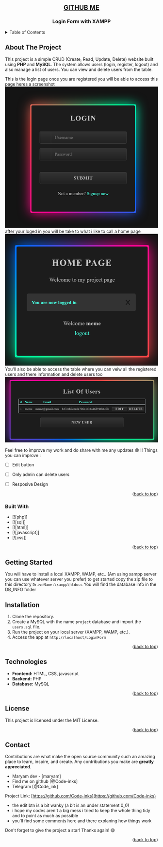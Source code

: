 <a id="readme-top"></a>

<!-- PROJECT LOGO -->
<br />
<div align="center">
  <a href="https://github.com/Code-inks">
  <h2>GITHUB ME</h2>
  </a>
  <h3 align="center">Login Form with XAMPP</h3>
</div>

<!-- TABLE OF CONTENTS -->
<details>
  <summary>Table of Contents</summary>
  <ol>
    <li><a href="#about-the-project">About The Project</a></li>
    <li><a href="#built-with">Built With</a></li>
    <li><a href="#getting-started">Getting Started</a></li>
    <li><a href="#installation">Installation</a></li>
    <li><a href="#Technologies">Technologies</a></li>
    <li><a href="#license">License</a></li>
    <li><a href="#contact">Contact</a></li>
  </ol>
</details>

<!-- ABOUT THE PROJECT -->
## About The Project

This project is a simple CRUD (Create, Read, Update, Delete) website built using **PHP** and **MySQL**. The system allows users (login, register, logout) and also manage a list of users. 
You can view and delete users from the table.

This is the login page once you are registered you will be able to access this page heres a screenshot
![login page screenshot](screenshots/Screenshot_Log_In_System.png)
after your loged in you will be take to what i like to call a home page 
![Home page screenshot](screenshots/Screenshot_Home.png)
You'll also be able to access the table where you can veiw all the registered users and there information and delete users too
![Table page screenshot](screenshots/Screenshot_Table_Db.png)

Feel free to improve my work and do share with me any updates :smile: !!
Things you can improve :

- [ ] Edit button
- [ ] Only admin can delete users
- [ ] Resposive Design


<p align="right">(<a href="#readme-top">back to top</a>)</p>

### Built With

* [![php]]
* [![sql]]
* [![html]]
* [![javascript]]
* [![css]]

<p align="right">(<a href="#readme-top">back to top</a>)</p>

<!-- GETTING STARTED -->
## Getting Started

You will have to install a local XAMPP, WAMP, etc.. (Am using xampp server you can use whatever server you prefer) to get started copy the zip file to this directory `DriveName:\xampp\htdocs` 
You will find the database info in the DB_INFO folder

<!-- INSTALLATION -->
## Installation

1. Clone the repository.
2. Create a MySQL with the name `project` database and import the `users.sql` file.
3. Run the project on your local server (XAMPP, WAMP, etc.).
4. Access the app at `http://localhost/LoginForm`

<p align="right">(<a href="#readme-top">back to top</a>)</p>


<!-- TECHNOLOGIES -->
## Technologies

- **Frontend:** HTML, CSS, javascript
- **Backend:** PHP
- **Database:** MySQL

<p align="right">(<a href="#readme-top">back to top</a>)</p>


<!-- LICENSE -->
## License

This project is licensed under the MIT License.

<p align="right">(<a href="#readme-top">back to top</a>)</p>


<!-- CONTACT -->
## Contact


Contributions are what make the open source community such an amazing place to learn, inspire, and create. Any contributions you make are **greatly appreciated**.

- Maryam dev - [maryam]
- Find me on github [@Code-inks]
- Telegram [@Code_ink]

Project Link: [https://github.com/Code-inks](https://github.com/Code-inks)

- the edit btn is a bit wanky (a bit is an under statement 0_0)
- i hope my codes aren't a big mess i tried to keep the whole thing tidy and to point as much as possible
- you'll find some comments here and there explaning how things work

Don't forget to give the project a star! Thanks again! :smile:

<p align="right">(<a href="#readme-top">back to top</a>)</p>


